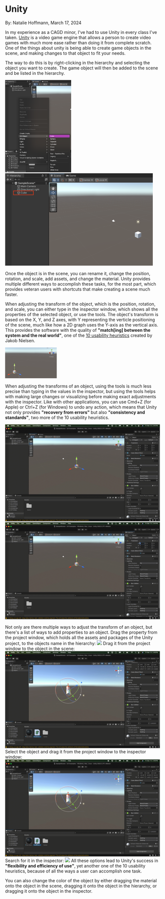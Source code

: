 # Unity

By: Natalie Hoffmann, March 17, 2024

In my experience as a CAGD minor, I've had to use Unity in every class I've taken. [Unity](https://unity.com) is a video game engine that allows a person to create video games with much more ease rather than doing it from complete scratch. One of the things about unity is being able to create game objects in the scene, and making changes to that object to fit your needs.

The way to do this is by right-clicking in the hierarchy and selecting the object you want to create. The game object will then be added to the scene and be listed in the hierarchy.

<img src="../assets/Creating_GameObject.png" height=300 /> <img src="../assets/GameObject_InScene.png" height=300 />

Once the object is in the scene, you can rename it, change the position, rotation, and scale, add assets, and change the material. Unity provides multiple different ways to accomplish these tasks, for the most part, which provides veteran users with shortcuts that make creating a scene much faster. 

When adjusting the transform of the object, which is the position, rotation, and scale, you can either type in the inspector window, which shows all the properties of the selected object, or use the tools. The object's transform is based on the X, Y, and Z axes, with Y representing the verticle positioning of the scene, much like how a 2D graph uses the Y-axis as the vertical axis. This provides the software with the quality of **"match[ing] between the system and the real world"**, one of the [10 usability heuristics](https://www.nngroup.com/articles/ten-usability-heuristics/) created by Jakob Nielsen.

<img src="../assets/XYZ_Based.png" height=100 />

When adjusting the transforms of an object, using the tools is much less precise than typing in the values in the inspector, but using the tools helps with making large changes or visualizing before making exact adjustments with the inspector. Like with other applications, you can use Cmd+Z (for Apple) or Ctrl+Z (for Windows) to undo any action, which means that Unity not only provides **"recovery from errors"** but also **"consistency and standards"**, two more of the 10 usability heuristics.

<img src="../assets/Move_With_Tool.gif" max-height=200 max-width=320 /> <img src="../assets/Move_With_Numbers.gif" max-height=200 max-width=320 />

Not only are there multiple ways to adjust the transform of an object, but there's a list of ways to add properties to an object.
Drag the property from the project window, which holds all the assets and packages of the Unity project, to the objects name in the hierarchy: <img src="../assets/Script_Drag_Drop_Hierarchy.gif" max-height=200 max-width=320 /> 
Drag it from the project window to the object in the scene: <img src="../assets/Script_Drag_Drop_Object.gif" max-height=200 max-width=320 />
Select the object and drag it from the project window to the inspector window: <img src="../assets/Script_Drag_Drop_Inspector.gif" max-height=200 max-width=320 />
Search for it in the inspector: <img src="../assets/Script_Search.gif" max-height=200 max-width=320 /> 
All these options lead to Unity's success in **"flexibility and efficiency of use"**, yet another one of the 10 usability heuristics, because of all the ways a user can accomplish one task.

You can also change the color of the object by either dragging the material onto the object in the scene, dragging it onto the object in the hierarchy, or dragging it onto the object in the inspector.
